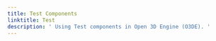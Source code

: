 ```yaml
---
title: Test Components
linktitle: Test
description: ' Using Test components in Open 3D Engine (O3DE). '
---
```

